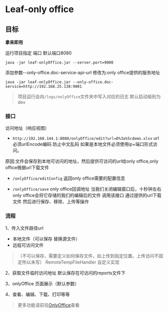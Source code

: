 # Leaf-only office
## 目标
  **拿来即用**
  
运行项目指定 端口 默认端口8080

`java -jar leaf-onlyOffice.jar --server.port=9000`

添加参数--only-office.doc-service-api-url 修改为:only office提供的服务地址

`java -jar leaf-onlyOffice.jar --only-office.doc-service=http://192.168.25.138:9001`

> 项目运行会向`/logs/onlyOffice`文件夹中写入对应的日志 默认启动级别为dev

### 接口
访问地址（响应视图）
* `http://192.168.144.1:8080/onlyOffice/edit?url=D%3a%5cdemo.xlsx`
url 必须urlEncode编码 防止中文乱码
如果是本地文件必须使用ip+端口形式访问。

原因:文件会保存到本地可访问的地址，然后提供可访问的url给only office,only office根据url下载文件

* `/onlyOffice/editConfig` 返回only office需要的配置信息


* `/onlyOffice/save`   only office回调地址
当我们关闭编辑窗口后，十秒钟左右only office会将它存储的我们的编辑后的文件 调用该接口
通过提供的url下载文件 然后进行保存、移除、上传等操作 
 
### 流程  
1、传入文件路径url
* 本地文件（可以保存 替换源文件）
* 远程可访问文件
>（不可以保存，需要定义如何保存文件，如上传到指定位置。上传访问不固定所以未写）
> RemoteTempFileHandler 自定义实现

2、获取文件临时访问地址
默认保存在可访问的reports文件下

3、onlyOffice 页面展示（默认参数）

4、查看、编辑、下载、打印等等


> 更多功能请前往[OnlyOffice](https://api.onlyoffice.com)查看

